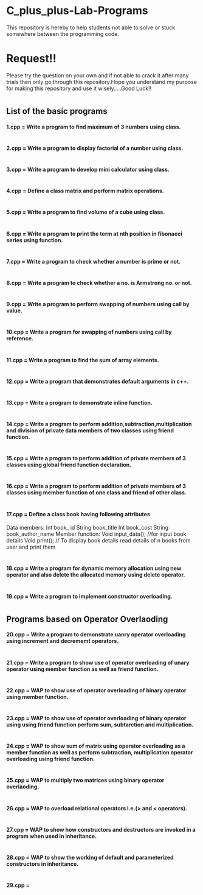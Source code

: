 # C_plus_plus-Lab-Programs
This repository is hereby to help students not able to solve or stuck somewhere between the programming code.

# Request!!
Please try the question on your own and if not able to crack it after many trials then only go through this 
repository.Hope you understand my purpose for making this repository and use it wisely.....Good Luck!! 
#
## List of the basic programs

#### 1.cpp = Write a program to find maximum of 3 numbers using class.
#
#### 2.cpp = Write a program to display factorial of a number using class.
#
#### 3.cpp = Write a program to develop mini calculator using class.
#
#### 4.cpp = Define a class matrix and perform matrix operations.
#
#### 5.cpp = Write a program to find volume of a cube using class.
#
#### 6.cpp = Write a program to print the term at nth position in fibonacci series using function.
#
#### 7.cpp = Write a program to check whether a number is prime or not.
#
#### 8.cpp = Write a program to check whether a no. is Armstrong no. or not.
#
#### 9.cpp = Write a program to perform swapping of numbers using call by value.
#
#### 10.cpp = Write a program for swapping of numbers using call by reference.
#
#### 11.cpp = Write a program to find the sum of array elements.
#
#### 12.cpp = Write a program that demonstrates default arguments in c++.
#
#### 13.cpp = Write a program to demonstrate inline function.
#
#### 14.cpp = Write a program to perform addition,subtraction,multiplication and division of private data members of two classes using friend function.   
#
#### 15.cpp = Write a program to perform addition of private members of 3 classes using global friend function declaration.
#
#### 16.cpp = Write a program to perform addition of private members of 3 classes using member function of one class and friend of other class. 
#
#### 17.cpp = Define a class book having following attributes
 Data members:
 Int book_ id
 String book_title
 Int book_cost
 String book_author_name
Member function:
 Void input_data(); //for input book details
 Void print(); // To display book details
 read details of n books from user and print them
 #
 #### 18.cpp = Write a program for dynamic memory allocation using new operator and also delete the allocated memory using delete operator.
#
#### 19.cpp = Write a program to implement constructor overloading.
#
## Programs based on Operator Overlaoding

#### 20.cpp = Write a program to demonstrate uanry operator overloading using increment and decrememt operators.
#
#### 21.cpp = Write a program to show use of operator overloading of unary operator using member function as well as friend function.
#
#### 22.cpp = WAP to show use of operator overloading of binary operator using member function. 
#
#### 23.cpp = WAP to show use of operator overloading of binary operator using using friend function perform sum, subtarction and multiplication.
#
#### 24.cpp = WAP to show sum of matrix using operator overloading as a member function as well as perform subtraction, multiplication operator overloading using friend function.
#
#### 25.cpp = WAP to multiply two matrices using binary operator overlaoding.
#
#### 26.cpp = WAP to overload relational operators i.e.(> and < operators).
#
#### 27.cpp = WAP to show how constructors and destructors are invoked in a program when used in inheritance.
#
#### 28.cpp = WAP to show the working of default and parameterized constructors in inheritance.
#
#### 29.cpp = 
